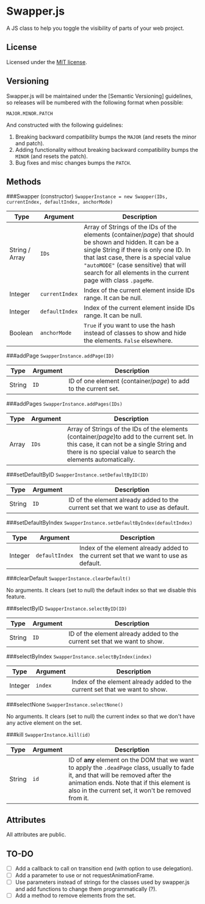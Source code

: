 Swapper.js
==========

A JS class to help you toggle the visibility of parts of your web project.

License
-------
Licensed under the [MIT license](http://opensource.org/licenses/MIT).

Versioning
----------

Swapper.js will be maintained under the [Semantic Versioning] guidelines, so releases will be numbered with the following format when possible:

`MAJOR.MINOR.PATCH`

And constructed with the following guidelines:

1. Breaking backward compatibility bumps the `MAJOR` (and resets the minor and patch).
2. Adding functionality without breaking backward compatibility bumps the `MINOR` (and resets the patch).
3. Bug fixes and misc changes bumps the `PATCH`.

Methods
-------

###Swapper (constructor)
`SwapperInstance = new Swapper(IDs, currentIndex, defaultIndex, anchorMode)`

|         Type         |         Argument         | Description |
|----------------------|--------------------------|-------------|
| String / Array | `IDs` | Array of Strings of the IDs of the elements (container/_page_) that should be shown and hidden. It can be a single String if there is only one ID. In that last case, there is a special value `"autoMODE"` (case sensitive) that will search for all elements in the current page with class `.pageMe`.
| Integer | `currentIndex` | Index of the current element inside IDs range. It can be null.
| Integer | `defaultIndex` | Index of the current element inside IDs range. It can be null.
| Boolean | `anchorMode` | `True` if you want to use the hash instead of classes to show and hide the elements. `False` elsewhere.

###addPage
`SwapperInstance.addPage(ID)`

|         Type         |         Argument         | Description |
|----------------------|--------------------------|-------------|
| String | `ID` | ID of one element (container/_page_) to add to the current set.


###addPages
`SwapperInstance.addPages(IDs)`

|         Type         |         Argument         | Description |
|----------------------|--------------------------|-------------|
| Array | `IDs` | Array of Strings of the IDs of the elements (container/_page_)to add to the current set. In this case, it can not be a single String and there is no special value to search the elements automatically.

###setDefaultByID
`SwapperInstance.setDefaultByID(ID)`

|         Type         |         Argument         | Description |
|----------------------|--------------------------|-------------|
| String | `ID` | ID of the element already added to the current set that we want to use as default.

###setDefaultByIndex
`SwapperInstance.setDefaultByIndex(defaultIndex)`

|         Type         |         Argument         | Description |
|----------------------|--------------------------|-------------|
| Integer | `defaultIndex` | Index of the element already added to the current set that we want to use as default.

###clearDefault
`SwapperInstance.clearDefault()`

No arguments. It clears (set to null) the default index so that we disable this feature.

###selectByID
`SwapperInstance.selectByID(ID)`

|         Type         |         Argument         | Description |
|----------------------|--------------------------|-------------|
| String | `ID` | ID of the element already added to the current set that we want to show.

###selectByIndex
`SwapperInstance.selectByIndex(index)`

|         Type         |         Argument         | Description |
|----------------------|--------------------------|-------------|
| Integer | `index` | Index of the element already added to the current set that we want to show.

###selectNone
`SwapperInstance.selectNone()`

No arguments. It clears (set to null) the current index so that we don't have any active element on the set.


###kill
`SwapperInstance.kill(id)`

|         Type         |         Argument         | Description |
|----------------------|--------------------------|-------------|
| String | `id` | ID of **any** element on the DOM that we want to apply the `.deadPage` class, usually to fade it, and that will be removed after the animation ends. Note that if this element is also in the current set, it won't be removed from it.


Attributes
----------

All attributes are public.

TO-DO
-----
 - [ ] Add a callback to call on transition end (with option to use delegation).
 - [ ] Add a parameter to use or not requestAnimationFrame.
 - [ ] Use parameters instead of strings for the classes used by swapper.js and add functions to change them programmatically (?).
 - [ ] Add a method to remove elements from the set.
